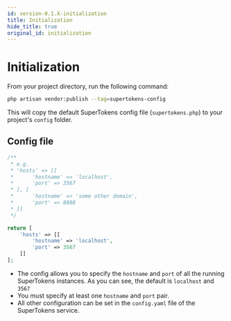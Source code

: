 ```yaml
---
id: version-0.1.X-initialization
title: Initialization
hide_title: true
original_id: initialization
---
```


# Initialization

From your project directory, run the following command:
```bash
php artisan vendor:publish --tag=supertokens-config
```
This will copy the default SuperTokens config file (`supertokens.php`) to your project's `config` folder.

## Config file
```php
/**
 * e.g.
 * 'hosts' => [[
 *      'hostname' => 'localhost',
 *      'port' => 3567
 * ], [
 *      'hostname' => 'some other domain',
 *      'port' => 8888
 * ]]
 */

return [
    'hosts' => [[
        'hostname' => 'localhost',
        'port' => 3567
    ]]
];
```
- The config allows you to specify the `hostname` and `port` of all the running SuperTokens instances. As you can see, the default is `localhost` and `3567`
- You must specify at least one `hostname` and `port` pair.
- All other configuration can be set in the `config.yaml` file of the SuperTokens service.